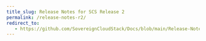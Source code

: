 ```yaml
---
title_slug: Release Notes for SCS Release 2
permalink: /release-notes-r2/
redirect_to:
   - https://github.com/SovereignCloudStack/Docs/blob/main/Release-Notes/Release2.md
---
```

